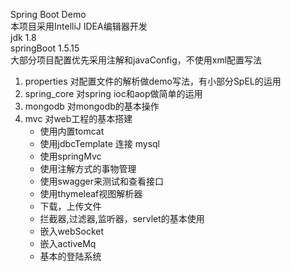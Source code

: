 Spring Boot Demo <br/>
本项目采用IntelliJ IDEA编辑器开发 <br/>
jdk        1.8 <br/>
springBoot 1.5.15 <br/>
大部分项目配置优先采用注解和javaConfig，不使用xml配置写法 <br/>

1. properties  对配置文件的解析做demo写法，有小部分SpEL的运用 <br/>
2. spring_core 对spring ioc和aop做简单的运用 <br/>
3. mongodb     对mongodb的基本操作 <br/>
4. mvc         对web工程的基本搭建 <br/>
   +  使用内置tomcat 
   +  使用jdbcTemplate 连接 mysql 
   +  使用springMvc 
   +  使用注解方式的事物管理 
   +  使用swagger来测试和查看接口 
   +  使用thymeleaf视图解析器
   +  下载，上传文件
   +  拦截器,过滤器,监听器，servlet的基本使用
   +  嵌入webSocket 
   +  嵌入activeMq 
   +  基本的登陆系统